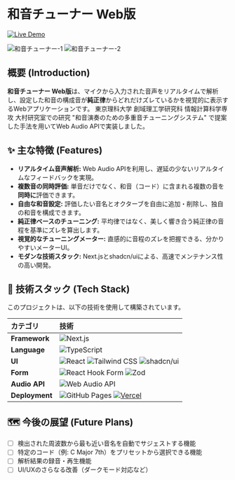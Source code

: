 # 和音チューナー Web版

<p>
  <a href="https://chordlens.vercel.app/" target="_blank">
    <img src="https://img.shields.io/badge/Live_Demo-試してみる-brightgreen?style=for-the-badge&logo=githubpages" alt="Live Demo">
  </a>
</p>

![和音チューナー-1](https://github.com/user-attachments/assets/0cee1272-e894-4c44-939f-73d724940ecb)
![和音チューナー-2](https://github.com/user-attachments/assets/fe90613a-9d9c-420b-aaa3-67470fc0c82a)


## 概要 (Introduction)

**和音チューナー Web版**は、マイクから入力された音声をリアルタイムで解析し、設定した和音の構成音が**純正律**からどれだけズレているかを視覚的に表示するWebアプリケーションです。
東京理科大学 創域理工学研究科 情報計算科学専攻 大村研究室での研究 "和音演奏のための多重音チューニングシステム" で提案した手法を用いてWeb Audio APIで実装しました。

## ✨ 主な特徴 (Features)

* **リアルタイム音声解析:** Web Audio APIを利用し、遅延の少ないリアルタイムなフィードバックを実現。
* **複数音の同時評価:** 単音だけでなく、和音（コード）に含まれる複数の音を**同時に**評価できます。
* **自由な和音設定:** 評価したい音名とオクターブを自由に追加・削除し、独自の和音を構成できます。
* **純正律ベースのチューニング:** 平均律ではなく、美しく響き合う純正律の音程を基準にズレを算出します。
* **視覚的なチューニングメーター:** 直感的に音程のズレを把握できる、分かりやすいメーターUI。
* **モダンな技術スタック:** Next.jsとshadcn/uiによる、高速でメンテナンス性の高い開発。

## 🚀 技術スタック (Tech Stack)

このプロジェクトは、以下の技術を使用して構築されています。

| カテゴリ       | 技術                                                                                                                                                             |
| :------------- | :--------------------------------------------------------------------------------------------------------------------------------------------------------------- |
| **Framework** | ![Next.js](https://img.shields.io/badge/Next.js-000000?style=for-the-badge&logo=next.js&logoColor=white)                                                          |
| **Language** | ![TypeScript](https://img.shields.io/badge/TypeScript-3178C6?style=for-the-badge&logo=typescript&logoColor=white)                                                  |
| **UI** | ![React](https://img.shields.io/badge/React-20232A?style=for-the-badge&logo=react&logoColor=61DAFB) ![Tailwind CSS](https://img.shields.io/badge/Tailwind_CSS-38B2AC?style=for-the-badge&logo=tailwind-css&logoColor=white) ![shadcn/ui](https://img.shields.io/badge/shadcn/ui-000000?style=for-the-badge&logo=shadcn-ui&logoColor=white) |
| **Form** | ![React Hook Form](https://img.shields.io/badge/React_Hook_Form-EC5990?style=for-the-badge&logo=reacthookform&logoColor=white) ![Zod](https://img.shields.io/badge/Zod-3E67B1?style=for-the-badge&logo=zod&logoColor=white) |
| **Audio API** | ![Web Audio API](https://img.shields.io/badge/Web_Audio_API-E34F26?style=for-the-badge&logo=html5&logoColor=white)                                               |
| **Deployment** | ![GitHub Pages](https://img.shields.io/badge/GitHub_Pages-222222?style=for-the-badge&logo=github&logoColor=white) [![Vercel](https://img.shields.io/badge/Vercel-000000?style=for-the-badge&logo=vercel&logoColor=white)](https://vercel.com/)  |

## 🗺️ 今後の展望 (Future Plans)

* [ ] 検出された周波数から最も近い音名を自動でサジェストする機能
* [ ] 特定のコード（例: C Major 7th）をプリセットから選択できる機能
* [ ] 解析結果の録音・再生機能
* [ ] UI/UXのさらなる改善（ダークモード対応など）
